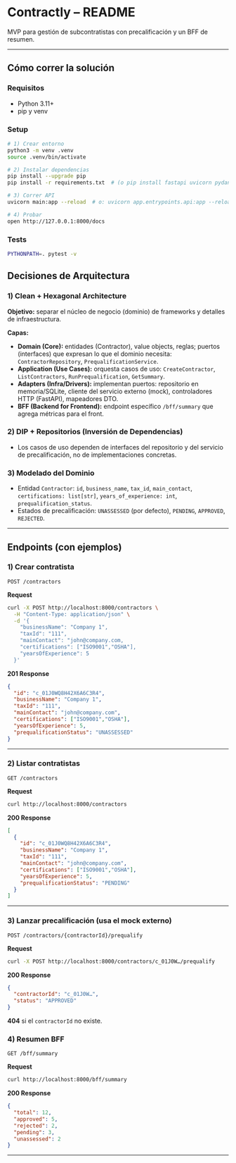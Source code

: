 # Contractly – README

MVP para gestión de subcontratistas con precalificación y un BFF de resumen.

---

## Cómo correr la solución

### Requisitos

* Python 3.11+
* pip y venv

### Setup

```bash
# 1) Crear entorno
python3 -m venv .venv
source .venv/bin/activate 

# 2) Instalar dependencias
pip install --upgrade pip
pip install -r requirements.txt  # (o pip install fastapi uvicorn pydantic[dotenv] pytest httpx)

# 3) Correr API
uvicorn main:app --reload  # o: uvicorn app.entrypoints.api:app --reload

# 4) Probar
open http://127.0.0.1:8000/docs
```

### Tests

```bash
PYTHONPATH=. pytest -v
```



## Decisiones de Arquitectura

### 1) Clean + Hexagonal Architecture

**Objetivo:** separar el núcleo de negocio (dominio) de frameworks y detalles de infraestructura.

**Capas:**

* **Domain (Core):** entidades (Contractor), value objects, reglas; puertos (interfaces) que expresan lo que el dominio necesita: `ContractorRepository`, `PrequalificationService`.
* **Application (Use Cases):** orquesta casos de uso: `CreateContractor`, `ListContractors`, `RunPrequalification`, `GetSummary`.
* **Adapters (Infra/Drivers):** implementan puertos: repositorio en memoria/SQLite, cliente del servicio externo (mock), controladores HTTP (FastAPI), mapeadores DTO.
* **BFF (Backend for Frontend):** endpoint específico `/bff/summary` que agrega métricas para el front.



### 2) DIP + Repositorios (Inversión de Dependencias)

* Los casos de uso dependen de interfaces del repositorio y del servicio de precalificación, no de implementaciones concretas.

### 3) Modelado del Dominio

* Entidad `Contractor`: `id`, `business_name`, `tax_id`, `main_contact`, `certifications: list[str]`, `years_of_experience: int`, `prequalification_status`.
* Estados de precalificación: `UNASSESSED` (por defecto), `PENDING`, `APPROVED`, `REJECTED`.


---

## Endpoints (con ejemplos)

### 1) Crear contratista

`POST /contractors`

**Request**

```bash
curl -X POST http://localhost:8000/contractors \
  -H "Content-Type: application/json" \
  -d '{
    "businessName": "Company 1",
    "taxId": "111",
    "mainContact": "john@company.com,
    "certifications": ["ISO9001","OSHA"],
    "yearsOfExperience": 5
  }'
```

**201 Response**

```json
{
  "id": "c_01J0WQ8H42X6A6C3R4",
  "businessName": "Company 1",
  "taxId": "111",
  "mainContact": "john@company.com",
  "certifications": ["ISO9001","OSHA"],
  "yearsOfExperience": 5,
  "prequalificationStatus": "UNASSESSED"
}
```
---

### 2) Listar contratistas

`GET /contractors`

**Request**

```bash
curl http://localhost:8000/contractors
```

**200 Response**

```json
[
  {
    "id": "c_01J0WQ8H42X6A6C3R4",
    "businessName": "Company 1",
    "taxId": "111",
    "mainContact": "john@company.com",
    "certifications": ["ISO9001","OSHA"],
    "yearsOfExperience": 5,
    "prequalificationStatus": "PENDING"
  }
]
```

---

### 3) Lanzar precalificación (usa el mock externo)

`POST /contractors/{contractorId}/prequalify`

**Request**

```bash
curl -X POST http://localhost:8000/contractors/c_01J0W…/prequalify
```

**200 Response**

```json
{
  "contractorId": "c_01J0W…",
  "status": "APPROVED"
}
```

**404** si el `contractorId` no existe.



### 4) Resumen BFF

`GET /bff/summary`

**Request**

```bash
curl http://localhost:8000/bff/summary
```

**200 Response**

```json
{
  "total": 12,
  "approved": 5,
  "rejected": 2,
  "pending": 3,
  "unassessed": 2
}
```

---
